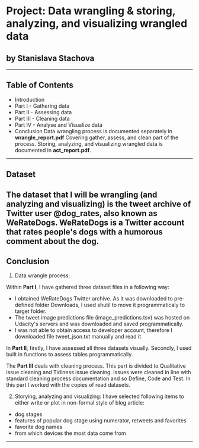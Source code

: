 # Project: Data wrangling & storing, analyzing, and visualizing  wrangled data
## by Stanislava Stachova
---

## Table of Contents
* Introduction
* Part I - Gathering data
* Part II - Assessing data
* Part III - Cleaning data
* Part IV - Analyse and Visualize data
* Conclusion
Data wrangling process is documented separately in **wrangle_report.pdf** Covering gather, assess, and clean part of the process. Storing, analyzing, and visualizing wrangled data is documented in **act_report.pdf**.
---

## Dataset
The dataset that I will be wrangling (and analyzing and visualizing) is the tweet archive of Twitter user @dog_rates, also known as WeRateDogs. WeRateDogs is a Twitter account that rates people's dogs with a humorous comment about the dog.
---


## Conclusion
1. Data wrangle process:

Within **Part I**, I have gathered three dataset files in a following way:
* I obtained WeRateDogs Twitter archive. As it was downloaded to pre-defined folder Downloads, I used shutil to move it programmaticaly to target folder.
* The tweet image predictions file (image_predictions.tsv) was hosted on Udacity's servers and was downloaded and saved programmatically.
* I was not able to obtain access to developer account, therefore I downloaded file tweet_json.txt manually and read it

In **Part II**, firstly, I have assessed all three datasets visually. Secondly, I used built in functions to assess tables programmatically.

The **Part III** deals with cleaning process. This part is divided to Qualitative issue cleaning and Tidiness issue cleaning. Issues were cleaned in line with standard cleaning process documentation and so Define, Code and Test. In this part I worked with the copies of read datasets.


2. Storying, analyzing and visualizing:
I have selected following items to either write or plot in non-formal style of blog article:
* dog stages
* features of popular dog stage using numerator, retweets and favorites
* favorite dog names
* from which devices the most data come from
---